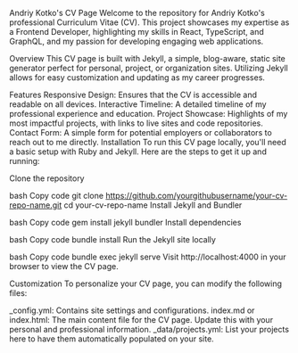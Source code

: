 Andriy Kotko's CV Page
Welcome to the repository for Andriy Kotko's professional Curriculum Vitae (CV). This project showcases my expertise as a Frontend Developer, highlighting my skills in React, TypeScript, and GraphQL, and my passion for developing engaging web applications.

Overview
This CV page is built with Jekyll, a simple, blog-aware, static site generator perfect for personal, project, or organization sites. Utilizing Jekyll allows for easy customization and updating as my career progresses.

Features
Responsive Design: Ensures that the CV is accessible and readable on all devices.
Interactive Timeline: A detailed timeline of my professional experience and education.
Project Showcase: Highlights of my most impactful projects, with links to live sites and code repositories.
Contact Form: A simple form for potential employers or collaborators to reach out to me directly.
Installation
To run this CV page locally, you'll need a basic setup with Ruby and Jekyll. Here are the steps to get it up and running:

Clone the repository

bash
Copy code
git clone https://github.com/yourgithubusername/your-cv-repo-name.git
cd your-cv-repo-name
Install Jekyll and Bundler

bash
Copy code
gem install jekyll bundler
Install dependencies

bash
Copy code
bundle install
Run the Jekyll site locally

bash
Copy code
bundle exec jekyll serve
Visit http://localhost:4000 in your browser to view the CV page.

Customization
To personalize your CV page, you can modify the following files:

\_config.yml: Contains site settings and configurations.
index.md or index.html: The main content file for the CV page. Update this with your personal and professional information.
\_data/projects.yml: List your projects here to have them automatically populated on your site.
